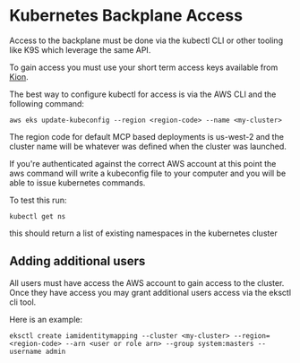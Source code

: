 # Kubernetes Backplane Access

Access to the backplane must be done via the kubectl CLI or other tooling like K9S which leverage the same API.

To gain access you must use your short term access keys available from [Kion](https://login.mcp.nasa.gov/portal).

The best way to configure kubectl for access is via the AWS CLI and the following command:

```shell
aws eks update-kubeconfig --region <region-code> --name <my-cluster>
```

The region code for default MCP based deployments is us-west-2 and the cluster name will be whatever was defined when the cluster was launched.

If you're authenticated against the correct AWS account at this point the aws command will write a kubeconfig file to your computer and you will be able to issue kubernetes commands.

To test this run:

`kubectl get ns`

this should return a list of existing namespaces in the kubernetes cluster

## Adding additional users

All users must have access the AWS account to gain access to the cluster. Once they have access you may grant additional users access via the eksctl cli tool.&#x20;

Here is an example:

```
eksctl create iamidentitymapping --cluster <my-cluster> --region=<region-code> --arn <user or role arn> --group system:masters --username admin
```
